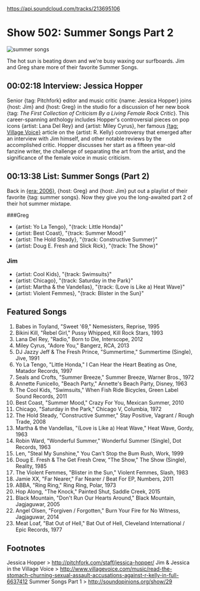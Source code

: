 

https://api.soundcloud.com/tracks/213695106
# Show 502: Summer Songs Part 2

![summer songs](http://sound-images.s3.amazonaws.com/images/2015/summer_web.jpg)

The hot sun is beating down and we're busy waxing our surfboards. Jim and Greg share more of their favorite Summer Songs.


## 00:02:18 Interview: Jessica Hopper
Senior {tag: Pitchfork} editor and music critic {name: Jessica Hopper} joins {host: Jim} and {host: Greg} in the studio for a discussion of her new book {tag: *The First Collection of Criticism By a Living Female Rock Critic*}. This career-spanning anthology includes Hopper's controversial pieces on pop icons {artist: Lana Del Rey} and {artist: Miley Cyrus}, her famous [{tag: Village Voice}](http://www.villagevoice.com/music/read-the-stomach-churning-sexual-assault-accusations-against-r-kelly-in-full-6637412) article on the {artist: R. Kelly} controversy that emerged after an interview with Jim himself, and other notable reviews by the accomplished critic. Hopper discusses her start as a fifteen year-old fanzine writer, the challenge of separating the art from the artist, and the significance of the female voice in music criticism. 


## 00:13:38 List: Summer Songs (Part 2)

Back in [{era: 2006}](http://soundopinions.org/show/29), {host: Greg} and {host: Jim} put out a playlist of their favorite {tag: summer songs}. Now they give you the long-awaited part 2 of their hot summer mixtape.

###Greg
- {artist: Yo La Tengo}, "{track: Little Honda}"
- {artist: Best Coast}, "{track: Summer Mood}"
- {artist: The Hold Steady}, "{track: Constructive Summer}"
- {artist: Doug E. Fresh and Slick Rick}, "{track: The Show}"

### Jim
- {artist: Cool Kids}, "{track: Swimsuits}"
- {artist: Chicago}, "{track: Saturday in the Park}"
- {artist: Martha & the Vandellas}, "{track: (Love is Like a) Heat Wave}"
- {artist: Violent Femmes}, "{track: Blister in the Sun}"


## Featured Songs
1. Babes in Toyland, "Sweet '69," Nemesisters, Reprise, 1995
2. Bikini Kill, "Rebel Girl," Pussy Whipped, Kill Rock Stars, 1993
3. Lana Del Rey, "Radio," Born to Die, Interscope, 2012
4. Miley Cyrus, "Adore You," Bangerz, RCA, 2013 
5. DJ Jazzy Jeff & The Fresh Prince, "Summertime," Summertime (Single), Jive, 1991 
6. Yo La Tengo, "Little Honda," I Can Hear the Heart Beating as One, Matador Records, 1997 
7. Seals and Crofts, "Summer Breeze," Summer Breeze, Warner Bros., 1972 
8.  Annette Funicello, "Beach Party," Annette's Beach Party, Disney, 1963
9. The Cool Kids, "Swimsuits," When Fish Ride Bicycles, Green Label Sound Records, 2011 
10. Best Coast, "Summer Mood," Crazy For You, Mexican Summer, 2010 
11. Chicago, "Saturday in the Park," Chicago V, Columbia, 1972 
12. The Hold Steady, "Constructive Summer," Stay Positive, Vagrant / Rough Trade, 2008 
13. Martha & the Vandellas, "(Love is Like a) Heat Wave," Heat Wave, Gordy, 1963 
14. Robin Ward, "Wonderful Summer," Wonderful Summer (Single), Dot Records, 1963
15. Len, "Steal My Sunshine," You Can't Stop the Bum Rush, Work, 1999 
16. Doug E. Fresh & The Get Fresh Crew, "The Show," The Show (Single), Reality, 1985 
17. The Violent Femmes, "Blister in the Sun," Violent Femmes, Slash, 1983 
18. Jamie XX, "Far Nearer," Far Nearer / Beat For EP, Numbers, 2011 
19. ABBA, "Ring Ring," Ring Ring, Polar, 1973 
20. Hop Along, "The Knock," Painted Shut, Saddle Creek, 2015 
21. Black Mountain, "Don't Run Our Hearts Around," Black Mountain, Jagjaguwar, 2005 
22. Angel Olsen, "Forgiven / Forgotten," Burn Your Fire for No Witness, Jagjaguwar, 2014 
23. Meat Loaf, "Bat Out of Hell," Bat Out of Hell, Cleveland International / Epic Records, 1977 


## Footnotes
Jessica Hopper > http://pitchfork.com/staff/jessica-hopper/
Jim & Jessica in the Village Voice > http://www.villagevoice.com/music/read-the-stomach-churning-sexual-assault-accusations-against-r-kelly-in-full-6637412
Summer Songs Part 1 > http://soundopinions.org/show/29